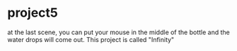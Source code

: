 # project5
at the last scene, you can put your mouse in the middle of the bottle and the water drops will come out.
This project is called "Infinity"
